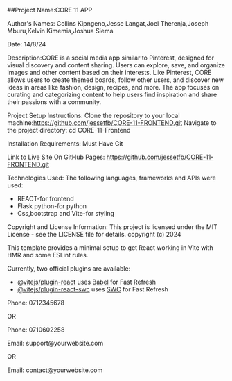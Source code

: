 
##Project Name:CORE 11 APP

Author's Names: Collins Kipngeno,Jesse Langat,Joel Therenja,Joseph Mburu,Kelvin Kimemia,Joshua Siema

Date: 14/8/24

Description:CORE is a social media app similar to Pinterest, designed for visual discovery and content sharing. Users can explore, save, and organize images and other content based on their interests. Like Pinterest, CORE allows users to create themed boards, follow other users, and discover new ideas in areas like fashion, design, recipes, and more. The app focuses on curating and categorizing content to help users find inspiration and share their passions with a community.


Project Setup Instructions: Clone the repository to your local machine:https://github.com/jessetfb/CORE-11-FRONTEND.git
Navigate to the project directory: cd CORE-11-Frontend

Installation Requirements: Must Have Git

Link to Live Site On GitHub Pages: https://github.com/jessetfb/CORE-11-FRONTEND.git

Technologies Used:
The following languages, frameworks and APIs were used:

  * REACT-for frontend
  * Flask python-for python
  * Css,bootstrap and Vite-for styling


Copyright and License Information: This project is licensed under the MIT License - see the LICENSE file for details. copyright (c) 2024

This template provides a minimal setup to get React working in Vite with HMR and some ESLint rules.

Currently, two official plugins are available:

- [@vitejs/plugin-react](https://github.com/vitejs/vite-plugin-react/blob/main/packages/plugin-react/README.md) uses [Babel](https://babeljs.io/) for Fast Refresh
- [@vitejs/plugin-react-swc](https://github.com/vitejs/vite-plugin-react-swc) uses [SWC](https://swc.rs/) for Fast Refresh





<div className="text-center mb-2">
          <p>Phone: 0712345678</p> OR
          <p>Phone: 0710602258</p>
          <p>Email: support@yourwebsite.com</p> OR
          <p>Email: contact@yourwebsite.com</p>
        </div>
